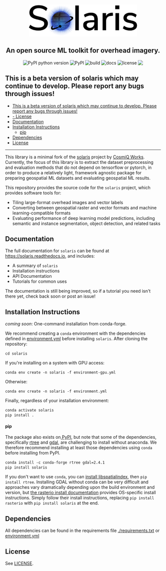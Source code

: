 <p align="center">
<img src="https://github.com/rbavery/solaris/raw/main/static/sol_logo.png" width="350" alt="solaris">
</p>
<h2 align="center">An open source ML toolkit for overhead imagery.</h2>
<p align="center">
<img align="center" src="https://img.shields.io/pypi/pyversions/solaris.svg" alt="PyPI python version" href="https://pypi.org/project/solaris/">
<img align="center" src="https://img.shields.io/pypi/v/solaris.svg" alt="PyPI" href="https://pypi.org/project/solaris/">
<!-- <img align="center" src="https://img.shields.io/conda/vn/conda-forge/cw-eval.svg" alt="conda-forge"> -->
<img align="center" src="https://travis-ci.com/rbavery/solaris.svg?branch=main" alt="build">
<img align="center" src="https://readthedocs.org/projects/solaris/badge/" alt="docs">
<img align="center" src="https://img.shields.io/github/license/rbavery/solaris.svg" alt="license">
<a href="https://codecov.io/gh/rbavery/solaris"><img align="center" src="https://codecov.io/gh/rbavery/solaris/branch/main/graph/badge.svg" /></a>
</p>

## This is a beta version of solaris which may continue to develop. Please report any bugs through issues!

- [This is a beta version of solaris which may continue to develop. Please report any bugs through issues!](#this-is-a-beta-version-of-solaris-which-may-continue-to-develop-please-report-any-bugs-through-issues)
- [- License](#--license)
- [Documentation](#documentation)
- [Installation Instructions](#installation-instructions)
    - [pip](#pip)
- [Dependencies](#dependencies)
- [License](#license)
---

This library is a minimal fork of the <a href=https://solaris.readthedocs.io/en/latest/>solaris</a> project by <a href=http://www.cosmiqworks.org>CosmiQ Works</a>. Currently, the focus of this library is to extract the dataset preprocessing and evaluation methods that do not depend on tensorflow or pytorch, in order to produce a relatively light, framework agnostic package for preparing geospatial ML datasets and evaluating geospatial ML results.

This repository provides the source code for the `solaris` project, which provides software tools for:
- Tiling large-format overhead images and vector labels
- Converting between geospatial raster and vector formats and machine learning-compatible formats
- Evaluating performance of deep learning model predictions, including semantic and instance segmentation, object detection, and related tasks

## Documentation
The full documentation for `solaris` can be found at https://solaris.readthedocs.io, and includes:
- A summary of `solaris`
- Installation instructions
- API Documentation
- Tutorials for common uses

The documentation is still being improved, so if a tutorial you need isn't there yet, check back soon or post an issue!

## Installation Instructions

_coming soon_: One-command installation from conda-forge.

We recommend creating a `conda` environment with the dependencies defined in [environment.yml](./environment.yml) before installing `solaris`. After cloning the repository:
```
cd solaris
```

If you're installing on a system with GPU access:
```
conda env create -n solaris -f environment-gpu.yml
```
Otherwise:
```
conda env create -n solaris -f environment.yml
```

Finally, regardless of your installation environment:
```
conda activate solaris
pip install .
```

#### pip


The package also exists on[ PyPI](https://pypi.org), but note that some of the dependencies, specifically [rtree](https://github.com/Toblerity/rtree) and [gdal](https://www.gdal.org), are challenging to install without anaconda. We therefore recommend installing at least those dependencies using `conda` before installing from PyPI.

```
conda install -c conda-forge rtree gdal=2.4.1
pip install solaris
```

If you don't want to use `conda`, you can [install libspatialindex](https://libspatialindex.org), then `pip install rtree`. Installing GDAL without conda can be very difficult and approaches vary dramatically depending upon the build environment and version, but [the rasterio install documentation](https://rasterio.readthedocs.io/en/stable/installation.html) provides OS-specific install instructions. Simply follow their install instructions, replacing `pip install rasterio` with `pip install solaris` at the end.

<!-- #### Docker

You may also use this Docker container:
```
docker pull rbavery/solaris
``` -->

<!-- ## API Documentation
See the [readthedocs](https://cw-eval.readthedocs.io/) page. -->

## Dependencies
All dependencies can be found in the requirements file [./requirements.txt](requirements.txt) or
[environment.yml](./environment.yml)

## License
See [LICENSE](./LICENSE.txt).
<!--
## Traffic
![GitHub](https://img.shields.io/github/downloads/rbavery/cw-eval/total.svg)
![PyPI](https://img.shields.io/pypi/dm/cw-eval.svg)
![Conda](https://img.shields.io/conda/dn/conda-forge/cw-eval.svg) -->

